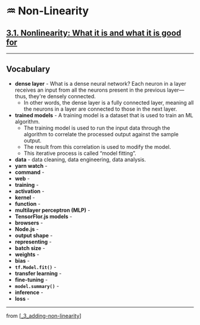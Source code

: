 # ♒️ Non-Linearity

## [**3.1.** Nonlinearity: What it is and what it is good for](https://livebook.manning.com/book/deep-learning-with-javascript/chapter-3/21)

---

## **Vocabulary**

- **dense layer** - What is a dense neural network? Each neuron in a layer receives an input from all the neurons present in the previous layer—thus, they're densely connected.
  - In other words, the dense layer is a fully connected layer, meaning all the neurons in a layer are connected to those in the next layer.
- **trained models** - A training model is a dataset that is used to train an ML algorithm.
  - The training model is used to run the input data through the algorithm to correlate the processed output against the sample output.
  - The result from this correlation is used to modify the model.
  - This iterative process is called “model fitting”.
- **data** - data cleaning, data engineering, data analysis.
- **yarn watch** -
- **command** -
- **web** -
- **training** -
- **activation** -
- **kernel** -
- **function** -
- **multilayer perceptron (MLP)** -
- **TensorFlor.js models** -
- **browsers** -
- **Node.js** -
- **output shape** -
- **representing** -
- **batch size** -
- **weights** -
- **bias** -
- **`tf.Model.fit()`** -
- **transfer learning** -
- **fine-tuning** -
- **`model.summary()`** -
- **inference** -
- **loss** -

---

from [[_3_adding-non-linearity]]

[//begin]: # "Autogenerated link references for markdown compatibility"
[_3_adding-non-linearity]: ../_3_adding-non-linearity.md "♒️ NON-LINEARITY"
[//end]: # "Autogenerated link references"

